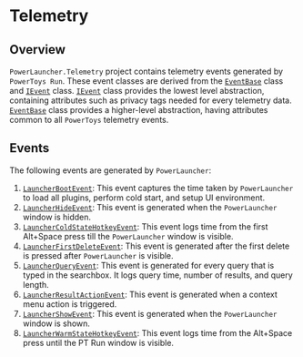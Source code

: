 # Telemetry

## Overview

`PowerLauncher.Telemetry` project contains telemetry events generated by `PowerToys Run`. These event classes are derived from the [`EventBase`](/src/common/ManagedTelemetry/Telemetry/Events/EventBase.cs) class and [`IEvent`](/src/common/ManagedTelemetry/Telemetry/Events/IEvent.cs) class. [`IEvent`](/src/common/ManagedTelemetry/Telemetry/Events/IEvent.cs) class provides the lowest level abstraction, containing attributes such as privacy tags needed for every telemetry data. [`EventBase`](/src/common/ManagedTelemetry/Telemetry/Events/EventBase.cs) class provides a higher-level abstraction, having attributes common to all `PowerToys` telemetry events.

## Events

The following events are generated by `PowerLauncher`:

1. [`LauncherBootEvent`](/src/modules/launcher/PowerLauncher.Telemetry/Events/LauncherBootEvent.cs): This event captures the time taken by `PowerLauncher` to load all plugins, perform cold start, and setup UI environment.
2. [`LauncherHideEvent`](/src/modules/launcher/PowerLauncher.Telemetry/Events/LauncherHideEvent.cs): This event is generated when the `PowerLauncher` window is hidden.
3. [`LauncherColdStateHotkeyEvent`](/src/modules/launcher/PowerLauncher.Telemetry/Events/LauncherColdStateHotkeyEvent.cs): This event logs time from the first Alt+Space press till the `PowerLauncher` window is visible.
4. [`LauncherFirstDeleteEvent`](/src/modules/launcher/PowerLauncher.Telemetry/Events/LauncherFirstDeleteEvent.cs): This event is generated after the first delete is pressed after `PowerLauncher` is visible.
5. [`LauncherQueryEvent`](/src/modules/launcher/PowerLauncher.Telemetry/Events/LauncherQueryEvent.cs): This event is generated for every query that is typed in the searchbox. It logs query time, number of results, and query length.
6. [`LauncherResultActionEvent`](/src/modules/launcher/PowerLauncher.Telemetry/Events/LauncherResultActionEvent.cs): This event is generated when a context menu action is triggered.
7. [`LauncherShowEvent`](/src/modules/launcher/PowerLauncher.Telemetry/Events/LauncherShowEvent.cs): This event is generated when the `PowerLauncher` window is shown.
8. [`LauncherWarmStateHotkeyEvent`](/src/modules/launcher/PowerLauncher.Telemetry/Events/LauncherWarmStateHotkeyEvent.cs): This event logs time from the Alt+Space press until the PT Run window is visible.
